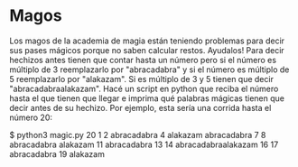 # Magos

Los magos de la academia de magia están teniendo problemas para decir sus pases mágicos porque no saben calcular restos. Ayudalos!
Para decir hechizos antes tienen que contar hasta un número pero si el número es múltiplo de 3 reemplazarlo por "abracadabra" y si el número es múltiplo de 5 reemplazarlo por "alakazam". Si es múltiplo de 3 y 5 tienen que decir "abracadabraalakazam".
Hacé un script en python que reciba el número hasta el que tienen que llegar e imprima qué palabras mágicas tienen que decir antes de su hechizo.
Por ejemplo, esta sería una corrida hasta el número 20:

$ python3 magic.py 20
1
2
abracadabra
4
alakazam
abracadabra
7
8
abracadabra
alakazam
11
abracadabra
13
14
abracadabraalakazam
16
17
abracadabra
19
alakazam
